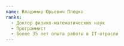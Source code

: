 ```yaml
---
name: Владимир Юрьевич Плешко
ranks:
  - Доктор физико-математических наук
  - Программист
  - Более 35 лет опыта работы в IT-отрасли
---
```

